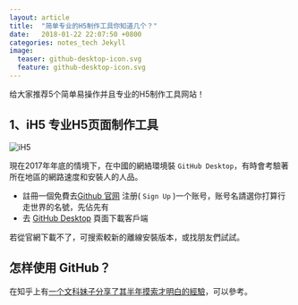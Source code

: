 ```yaml
---
layout: article
title:  "简单专业的H5制作工具你知道几个？"
date:   2018-01-22 22:07:50 +0800
categories: notes_tech Jekyll
image:
  teaser: github-desktop-icon.svg
  feature: github-desktop-icon.svg
---
```

给大家推荐5个简单易操作并且专业的H5制作工具网站！

## 1、iH5 专业H5页面制作工具
![iH5](https://pic3.zhimg.com/80/v2-95d310647ff13456a68e7d7c33f43207_hd.jpg)

現在2017年年底的情境下，在中國的網絡環境裝 `GitHub Desktop`，有時會考驗著所在地區的網路速度和安裝人的人品。

- 註冊一個免費去[Github 官网][Github官网] 注册( `Sign Up` )一个账号，账号名請選你打算行走世界的名號，先佔先有
- 去 [GitHub Desktop][GitHub_Desktop] 頁面下載客戶端 

若從官網下載不了，可搜索較新的離線安裝版本，或找朋友們試試。

## 怎样使用 GitHub？

在知乎上有[一个文科妹子分享了其半年摸索才明白的經驗][文科妹子用GitHub]，可以參考。


[GitHub_Desktop]: https://desktop.github.com/
[Github官网]: https://github.com/
[文科妹子用GitHub]: https://www.zhihu.com/question/20070065 